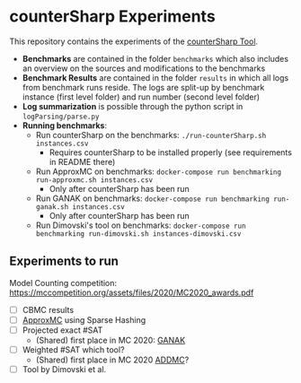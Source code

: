# counterSharp Experiments
This repository contains the experiments of the [counterSharp Tool](https://github.com/samysweb/counterSharp).
- **Benchmarks** are contained in the folder `benchmarks` which also includes an overview on the sources and modifications to the benchmarks
- **Benchmark Results** are contained in the folder `results` in which all logs from benchmark runs reside. The logs are split-up by benchmark instance (first level folder) and run number (second level folder)
- **Log summarization** is possible through the python script in `logParsing/parse.py`
- **Running benchmarks**:
	- Run counterSharp on the benchmarks: `./run-counterSharp.sh instances.csv`
		- Requires counterSharp to be installed properly (see requirements in README there)
	- Run ApproxMC on benchmarks: `docker-compose run benchmarking run-approxmc.sh instances.csv`
		- Only after counterSharp has been run
	- Run GANAK on benchmarks: `docker-compose run benchmarking run-ganak.sh instances.csv`
		- Only after counterSharp has been run
	- Run Dimovski's tool on benchmarks: `docker-compose run benchmarking run-dimovski.sh instances-dimovski.csv`

## Experiments to run
Model Counting competition: https://mccompetition.org/assets/files/2020/MC2020_awards.pdf
- [ ] CBMC results
- [ ] [ApproxMC](https://github.com/meelgroup/ApproxMC) using Sparse Hashing
- [ ] Projected exact #SAT
	- (Shared) first place in MC 2020: [GANAK](https://github.com/meelgroup/ganak)
- [ ] Weighted #SAT which tool?
	- (Shared) first place in MC 2020 [ADDMC](https://github.com/vardigroup/ADDMC)?
- [ ] Tool by Dimovski et al.